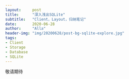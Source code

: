 ```yaml
---
layout:     post
title:      "深入浅出SQLite"
subtitle:   "Client，Layout，归纳笔记"
date:       2020-06-28
author:     "Alla"
header-img: "img/20200628/post-bg-sqlite-explore.jpg"
tags:
- Client
- Storage
- Database
- SQLite
---
```

敬请期待



